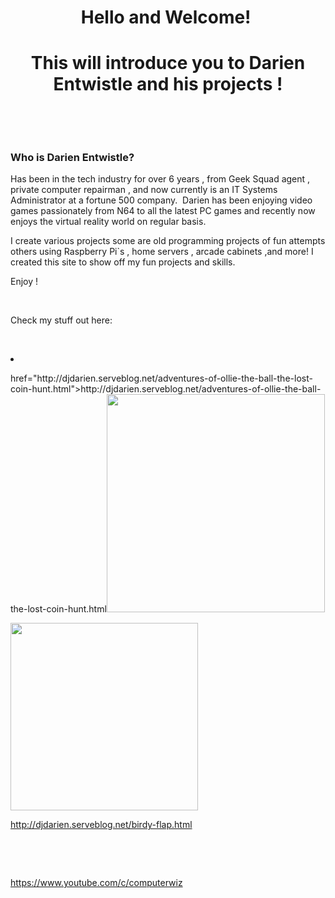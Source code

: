<h1 style="text-align: center;">Hello and Welcome!&nbsp;</h1><h1 style="text-align: center;">This will introduce you to Darien Entwistle and his projects !</h1><p><br></p><p><br></p><h3>Who is Darien Entwistle?</h3><div class="fr-embedly " data-original-embed="<a href='https://netbytegames.s3.amazonaws.com/ollietheball/OllieTheBall_FinalAlpha054.zip' data-card-branding='0' class='embedly-card'></a>"><a href="https://netbytegames.s3.amazonaws.com/ollietheball/OllieTheBall_FinalAlpha054.zip" data-card-branding="0" class="embedly-card"></a></div><p id="isPasted">Has been in the tech industry for over 6 years , from Geek Squad agent , private computer repairman , and now currently is an IT Systems Administrator at a fortune 500 company. &nbsp;Darien has been enjoying video games passionately from N64 to all the latest PC games and recently now enjoys the virtual reality world on regular basis.</p><p>I create various projects some are old programming projects of fun attempts others using Raspberry Pi`s , home servers , arcade cabinets ,and more! I created this site to show off my fun projects and skills.&nbsp;</p><p>Enjoy !</p><p><br></p><p>Check my stuff out here:</p><p><br></p>
<li><a href="https://www.youtube.com/c/computerwiz" data-card-branding="0" class="embedly-card"></a></div><p><a class="fr-green fr-strong" <l1>href="http://djdarien.serveblog.net/adventures-of-ollie-the-ball-the-lost-coin-hunt.html">http://djdarien.serveblog.net/adventures-of-ollie-the-ball-the-lost-coin-hunt.html</a><img src="blob:https://froala.com/7c682752-509e-43f4-9a16-d44e6848042f" style="width: 349px;" class="fr-fic fr-dib"></p><p><img src="blob:https://froala.com/e79754e4-3910-489e-800e-7f4a151d159f" style="width: 300px;" class="fr-fic fr-dib"></p><p><a href="http://djdarien.serveblog.net/birdy-flap.html">http://djdarien.serveblog.net/birdy-flap.html</a></p><p><br></p><p><br>
</p><p><a href="http://djdarien.serveblog.net/birdy-flap.html">https://www.youtube.com/c/computerwiz</a></p><p><br></p><p><br>
</p></li>
